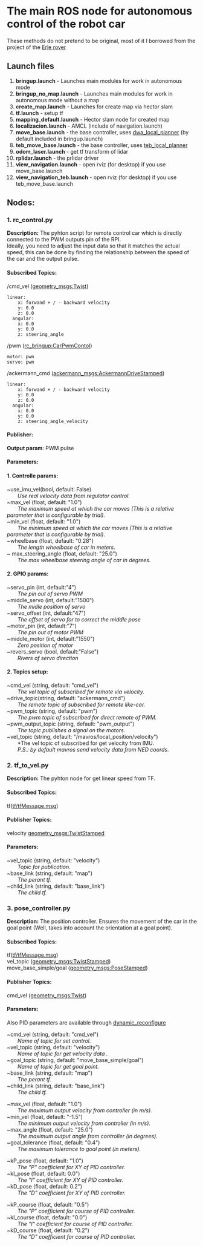 # The main ROS node for autonomous control of the robot car
These methods do not pretend to be original, most of it I borrowed from the project of the [Erle rover](http://erlerobotics.com/blog/erle-rover/)


## Launch files
1. **bringup.launch**	- Launches main modules for work in autonomous mode 
2. **bringup_no_map.launch**	- Launches main modules for work in autonomous mode without a map
3. **create_map.launch** - Launches for create map via hector slam
4. **tf.launch**	- setup tf
5. **mapping_default.launch**	- Hector slam node for created map
6. **localizacion.launch** - AMCL (include of navigation.launch)
7. **move_base.launch**	- the base controller, uses [dwa_local_planner](http://wiki.ros.org/dwa_local_planner) (by default included in bringup.launch)
8. **teb_move_base.launch**	- the base controller, uses [teb_local_planner](http://wiki.ros.org/teb_local_planner)
9. **odom_laser.launch**	- get tf transform of lidar
10. **rplidar.launch**	- the prlidar driver
11. **view_navigation.launch**	- open rviz (for desktop) if you use move_base.launch
12. **view_navigation_teb.launch**	- open rviz (for desktop) if you use teb_move_base.launch


## Nodes:

### 1. rc_control.py<br/>
**Description:** The pyhton script for remote control car which is directly connected to the PWM outputs pin of the RPI.<br/>
Ideally, you need to adjust the input data so that it matches the actual speed, this can be done by finding the relationship between the speed of the car and the output pulse.<br/>

#### Subscribed Topics:
/cmd_vel ([geometry_msgs:Twist](http://docs.ros.org/api/geometry_msgs/html/msg/Twist.html))<br/>
```
linear:
    x: forwand + / - backward velocity
    y: 0.0
    z: 0.0
  angular:
    x: 0.0
    y: 0.0
    z: steering_angle
```

/pwm ([rc_bringup:CarPwmContol](https://github.com/GigaFlopsis/rc_car_ros/blob/master/rc_bringup/msg/CarPwmContol.msg))<br/>

```
motor: pwm
servo: pwm
```
/ackermann_cmd ([ackermann_msgs:AckermannDriveStamped](http://docs.ros.org/api/ackermann_msgs/html/msg/AckermannDriveStamped.html))<br/>

```
linear:
    x: forwand + / - backward velocity
    y: 0.0
    z: 0.0
  angular:
    x: 0.0
    y: 0.0
    z: steering_angle_velocity
```
#### Publisher:
**Output param**: PWM pulse

#### Parameters:

#### 1. Controlle params:
~use_imu_vel(bool, default: False)<br/>
&emsp;&emsp;*Use real velocity data from regulator control.<br/>*
~max_vel (float, default: "1.0")<br/>
&emsp;&emsp;*The maximum speed at which the car moves (This is a relative parameter that is configurable by trial).<br/>*
~min_vel (float, default: "1.0")<br/>
&emsp;&emsp;*The minimum speed at which the car moves (This is a relative parameter that is configurable by trial).<br/>*
~wheelbase (float, default: "0.28")<br/>
&emsp;&emsp;*The length wheelbase of car in meters.<br/>*
~ max_steering_angle (float, default: "25.0")<br/>
&emsp;&emsp;*The max wheelbase steering angle of car in degrees.<br/>*


#### 2. GPIO params:
~servo_pin (int, default:"4")<br/>
&emsp;&emsp;*The pin out of servo PWM<br/>*
~middle_servo (int, default:"1500")<br/>
&emsp;&emsp;*The midle position of servo<br/>*
~servo_offset (int, default:"47")<br/>
&emsp;&emsp;*The offset of servo for to correct the middle pose<br/>*
~motor_pin (int, default:"7")<br/>
&emsp;&emsp;*The pin out of motor PWM<br/>*
~middle_motor (int, default:"1550")<br/>
&emsp;&emsp;*Zero position of motor<br/>*
~revers_servo (bool, default:"False")<br/>
&emsp;&emsp;*Rivers of servo direction<br/>*


#### 2. Topics setup:
~cmd_vel (string, default: "cmd_vel")<br/>
&emsp;&emsp;*The vel topic of subscribed for remote via velocity.<br/>*
~drive_topic(string, default: "ackermann_cmd")<br/>
&emsp;&emsp;*The remote topic of subscribed for remote like-car.<br/>*
~pwm_topic (string, default: "pwm")<br/>
&emsp;&emsp;*The pwm topic of subscribed for direct remote of PWM.<br/>*
~pwm_output_topic (string, default: "pwm_output")<br/>
&emsp;&emsp;*The topic publishes a signal on the motors.<br/>*
~vel_topic (string, default: "/mavros/local_position/velocity")<br/>
&emsp;&emsp;*The vel topic of subscribed for get velocity from IMU.<br/> 
&emsp;&emsp;*P.S.: by default mavros send velocity data from NED coords.<br/>*



### 2. tf_to_vel.py<br/>
**Description:** The pyhton node for get linear speed from TF.<br/>

#### Subscribed Topics:
tf([tf/tfMessage.msg](http://docs.ros.org/api/tf/html/msg/tfMessage.html))<br/>

#### Publisher Topics:
velocity [geometry_msgs:TwistStamped](http://docs.ros.org/api/geometry_msgs/html/msg/TwistStamped.html)<br/>

#### Parameters:
~vel_topic (string, default: "velocity")<br/>
&emsp;&emsp;*Topic for publication.<br/>*
~base_link (string, default: "map")<br/>
&emsp;&emsp;*The perant tf.<br/>*
~child_link (string, default: "base_link")<br/>
&emsp;&emsp;*The child tf.<br/>*


### 3. pose_controller.py<br/>
**Description:** The position controller. Ensures the movement of the car in the goal point (Well, takes into account the orientation at a goal point).<br/>

#### Subscribed Topics:
tf([tf/tfMessage.msg](http://docs.ros.org/api/tf/html/msg/tfMessage.html))<br/>
vel_topic ([geometry_msgs:TwistStamped](http://docs.ros.org/api/geometry_msgs/html/msg/TwistStamped.html))<br/>
move_base_simple/goal ([geometry_msgs:PoseStamped](http://docs.ros.org/api/geometry_msgs/html/msg/PoseStamped.html))<br/>

#### Publisher Topics:
cmd_vel ([geometry_msgs:Twist](http://docs.ros.org/api/geometry_msgs/html/msg/Twist.html))<br/>

#### Parameters:

Also PID parameters are available through [dynamic_reconfigure](http://wiki.ros.org/dynamic_reconfigure)

~cmd_vel (string, default: "cmd_vel")<br/>
&emsp;&emsp;*Name of topic for set control.<br/>*
~vel_topic (string, default: "velocity")<br/>
&emsp;&emsp;*Name of topic for get velocity data .<br/>*
~goal_topic (string, default: "move_base_simple/goal")<br/>
&emsp;&emsp;*Name of topic for get goal point.<br/>*
~base_link (string, default: "map")<br/>
&emsp;&emsp;*The perant tf.<br/>*
~child_link (string, default: "base_link")<br/>
&emsp;&emsp;*The child tf.<br/>*

~max_vel (float, default: "1.0")<br/>
&emsp;&emsp;*The maximum output velocity from controller (in m/s).<br/>*
~min_vel (float, default: "-1.5")<br/>
&emsp;&emsp;*The minimum output velocity from controller (in m/s).<br/>*
~max_angle (float, default: "25.0")<br/>
&emsp;&emsp;*The maximum output angle from controller (in degrees).<br/>*
~goal_tolerance (float, default: "0.4")<br/>
&emsp;&emsp;*The maximum  tolerance to goal point (in meters).<br/>*

~kP_pose (float, default: "1.0")<br/>
&emsp;&emsp;*The "P" coefficient for XY of PID controller.<br/>*
~kI_pose (float, default: 0.0")<br/>
&emsp;&emsp;*The "I" coefficient for XY of PID controller.<br/>*
~kD_pose (float, default: 0.2")<br/>
&emsp;&emsp;*The "D" coefficient for XY of PID controller.<br/>*

~kP_course (float, default: "0.5")<br/>
&emsp;&emsp;*The "P" coefficient for course of PID controller.<br/>*
~kI_course (float, default: "0.0")<br/>
&emsp;&emsp;*The "I" coefficient for course of PID controller.<br/>*
~kD_course (float, default: "0.2")<br/>
&emsp;&emsp;*The "D" coefficient for course of PID controller.<br/>*
